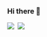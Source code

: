 ### Hi there 👋
<img src="https://img.shields.io/badge/Java-3766AB?style=flat-square&logo=Java&logoColor=white"/></a>&nbsp;
<img src="https://capsule-render.vercel.app/api?type=wave&color=auto&height=300&section=header&text=capsule%20render&fontSize=90" />







































<!--
**jmjnssss/jmjnssss** is a ✨ _special_ ✨ repository because its `README.md` (this file) appears on your GitHub profile.

Here are some ideas to get you started:

- 🔭 I’m currently working on ...
- 🌱 I’m currently learning ...
- 👯 I’m looking to collaborate on ...
- 🤔 I’m looking for help with ...
- 💬 Ask me about ...
- 📫 How to reach me: ...
- 😄 Pronouns: ...
- ⚡ Fun fact: ...
-->
